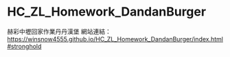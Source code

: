 # HC_ZL_Homework_DandanBurger
赫彩中壢回家作業丹丹漢堡
網站連結：https://winsnow4555.github.io/HC_ZL_Homework_DandanBurger/index.html#stronghold
